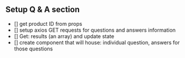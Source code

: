 ## Setup Q & A section

- [] get product ID from props
- [] setup axios GET requests for questions and answers information
- [] Get: results (an array) and update state
- [] create component that will house: individual question, answers for those questions
